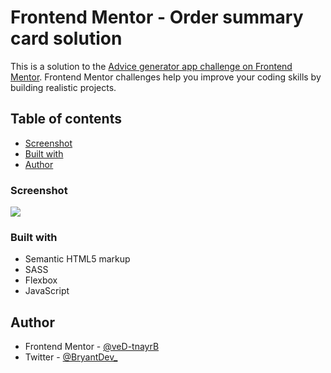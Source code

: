 # Frontend Mentor - Order summary card solution

This is a solution to the [Advice generator app challenge on Frontend Mentor](https://www.frontendmentor.io/challenges/advice-generator-app-QdUG-13db). Frontend Mentor challenges help you improve your coding skills by building realistic projects. 

## Table of contents

- [Screenshot](#screenshot)
- [Built with](#built-with)
- [Author](#author)

### Screenshot

![](./screenshot.jpg)

### Built with

- Semantic HTML5 markup
- SASS
- Flexbox
- JavaScript

## Author

- Frontend Mentor - [@veD-tnayrB](https://www.frontendmentor.io/profile/veD-tnayrB)
- Twitter - [@BryantDev_](https://www.twitter.com/BryantDev_)
